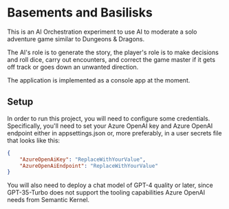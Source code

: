 # Basements and Basilisks

This is an AI Orchestration experiment to use AI to moderate a solo adventure game similar to Dungeons & Dragons.

The AI's role is to generate the story, the player's role is to make decisions and roll dice, carry out encounters, and correct the game master if it gets off track or goes down an unwanted direction.

The application is implemented as a console app at the moment.

## Setup

In order to run this project, you will need to configure some credentials. Specifically, you'll need to set your Azure OpenAI key and Azure OpenAI endpoint either in appsettings.json or, more preferably, in a user secrets file that looks like this:

```json
{
    "AzureOpenAiKey": "ReplaceWithYourValue",
    "AzureOpenAiEndpoint": "ReplaceWithYourValue"
}
```

You will also need to deploy a chat model of GPT-4 quality or later, since GPT-35-Turbo does not support the tooling capabilities Azure OpenAI needs from Semantic Kernel.
